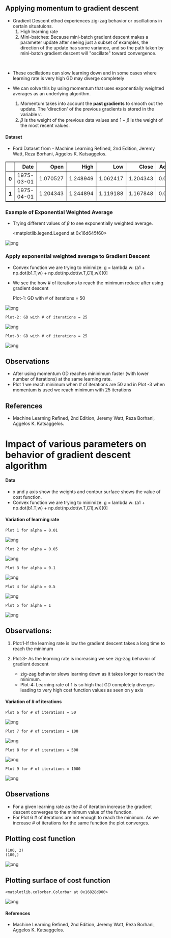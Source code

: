 ## Applying momentum to gradient descent

- Gradient Descent ethod experiences zig-zag behavior or oscillations in certain situatuions. 
    1)  High learning rate
    2)  Mini-batches: Because mini-batch gradient descent makes a parameter update after seeing just a subset of examples, the direction of the update has some variance, and so the path taken by mini-batch gradient descent will "oscillate" toward convergence. <br> 
<br>

- These oscillations can slow learning down and in some cases where learning rate is very high GD may diverge completely 

- We can solve this by using momentum that uses exponentially weighted averages as an underlying algorithm.
    1) Momentum takes into account the **past gradients** to smooth out the update. The 'direction' of the previous gradients is stored in the variable 𝑣.
    2)  $\beta$ is the weight of the previous data values and $1-\beta$ is the weight of the most recent values. 

#### Dataset
- Ford Dataset from - Machine Learning Refined, 2nd Edition, Jeremy Watt, Reza Borhani, Aggelos K. Katsaggelos.




<div>
<style scoped>
    .dataframe tbody tr th:only-of-type {
        vertical-align: middle;
    }

    .dataframe tbody tr th {
        vertical-align: top;
    }

    .dataframe thead th {
        text-align: right;
    }
</style>
<table border="1" class="dataframe">
  <thead>
    <tr style="text-align: right;">
      <th></th>
      <th>Date</th>
      <th>Open</th>
      <th>High</th>
      <th>Low</th>
      <th>Close</th>
      <th>Adj Close</th>
      <th>Volume</th>
    </tr>
  </thead>
  <tbody>
    <tr>
      <th>0</th>
      <td>1975-03-01</td>
      <td>1.070527</td>
      <td>1.248949</td>
      <td>1.062417</td>
      <td>1.204343</td>
      <td>0.002020</td>
      <td>48741400</td>
    </tr>
    <tr>
      <th>1</th>
      <td>1975-04-01</td>
      <td>1.204343</td>
      <td>1.244894</td>
      <td>1.119188</td>
      <td>1.167848</td>
      <td>0.001958</td>
      <td>29854600</td>
    </tr>
  </tbody>
</table>
</div>



### Example of Exponential Weighted Average
- Trying different values of $\beta$ to see exponentially weighted average.




    <matplotlib.legend.Legend at 0x16d645f60>




    
![png](Momemtum_files/Momemtum_6_1.png)
    


### Apply exponential weighted average to Gradient Descent 
- Convex function we are trying to minimize: g = lambda w: (a1 + np.dot(b1.T,w) + np.dot(np.dot(w.T,C1),w))[0]
- We see the how # of iterations to reach the minimum reduce after using gradient descent

    Plot-1: GD with # of iterations = 50



    
![png](Momemtum_files/Momemtum_9_1.png)
    


    Plot-2: GD with # of iterations = 25



    
![png](Momemtum_files/Momemtum_10_1.png)
    


    Plot-3: GD with # of iterations = 25



    
![png](Momemtum_files/Momemtum_11_1.png)
    


## Observations
- After using momentum GD reaches mininimum faster (with lower number of iterations) at the same learning rate. 
- Plot 1 we reach minimum when # of iterations are 50 and in Plot -3 when momentum is used we reach minimum with 25 iterations

## References
- Machine Learning Refined, 2nd Edition, Jeremy Watt, Reza Borhani, Aggelos K. Katsaggelos.


# Impact of various parameters on behavior of gradient descent algorithm

#### Data
- x and y axis show the weights and contour surface shows the value of cost function.
- Convex function we are trying to minimize: g = lambda w: (a1 + np.dot(b1.T,w) + np.dot(np.dot(w.T,C1),w))[0]

#### Variation of learning rate

    Plot 1 for alpha = 0.01



    
![png](Gradient_Descent_files/Gradient_Descent_5_1.png)
    


    Plot 2 for alpha = 0.05



    
![png](Gradient_Descent_files/Gradient_Descent_5_3.png)
    


    Plot 3 for alpha = 0.1



    
![png](Gradient_Descent_files/Gradient_Descent_5_5.png)
    


    Plot 4 for alpha = 0.5



    
![png](Gradient_Descent_files/Gradient_Descent_5_7.png)
    


    Plot 5 for alpha = 1



    
![png](Gradient_Descent_files/Gradient_Descent_5_9.png)
    


## Observations:
1. Plot:1-If the learning rate is low the gradient descent takes a long time to reach the minimum <br>

2. Plot:3- As the learning rate is increasing we see zig-zag behavior of gradient descent 
    - zig-zag behavior slows learning down as it takes longer to reach the minimum. 
    - Plot-4: Learning rate of 1 is so high that GD completely diverges leading to very high cost function values as seen on y axis  <br>

#### Variation of # of iterations

    Plot 6 for # of iterations = 50



    
![png](Gradient_Descent_files/Gradient_Descent_8_1.png)
    


    Plot 7 for # of iterations = 100



    
![png](Gradient_Descent_files/Gradient_Descent_8_3.png)
    


    Plot 8 for # of iterations = 500



    
![png](Gradient_Descent_files/Gradient_Descent_8_5.png)
    


    Plot 9 for # of iterations = 1000



    
![png](Gradient_Descent_files/Gradient_Descent_8_7.png)
    


## Observations
- For a given learning rate as the # of iteration increase the gradient descent converges to the minimum value of the function.
- For Plot 6 # of iterations are not enough to reach the minimum. As we increase # of iterations for the same function the plot converges. 


## Plotting cost function

    (100, 2)
    (100,)



    
![png](Gradient_Descent_files/Gradient_Descent_11_1.png)
    


## Plotting surface of cost function




    <matplotlib.colorbar.Colorbar at 0x16828d900>




    
![png](Gradient_Descent_files/Gradient_Descent_13_1.png)
    


#### References
- Machine Learning Refined, 2nd Edition, Jeremy Watt, Reza Borhani, Aggelos K. Katsaggelos.
